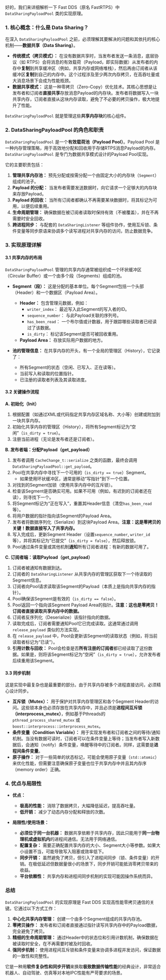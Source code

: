 好的，我们来详细解析一下 Fast DDS（原名 FastRTPS）中 `DataSharingPayloadPool` 类的实现原理。

### 1. 核心概念：什么是 Data Sharing？

在深入 `DataSharingPayloadPool` 之前，必须理解其要解决的问题和其依托的核心机制——**数据共享（Data Sharing）**。

*   **传统模式（拷贝模式）：** 在没有数据共享时，当发布者发送一条消息，底层协议（如 RTPS）会将消息的有效载荷（Payload，即实际数据）从发布者的内存中**复制**到共享缓冲区（例如，共享内存或网络堆栈），然后再由订阅者从该缓冲区**复制**到自己的内存中。这个过程涉及至少两次内存拷贝，在高吞吐量或大消息场景下会成为性能瓶颈。
*   **数据共享模式：** 这是一种零拷贝（Zero-Copy）优化技术。其核心思想是让发布者和订阅者**直接共享**存放消息Payload的内存块。发布者将数据写入一块共享内存，订阅者直接从这块内存读取，避免了不必要的拷贝操作，极大地提升了性能。

`DataSharingPayloadPool` 就是管理这些**共享内存块**的核心组件。

### 2. DataSharingPayloadPool 的角色和职责

`DataSharingPayloadPool` 是一个**有效载荷池（Payload Pool）**。Payload Pool 是一种内存管理策略，用于高效地分配和回收用于存储RTPS消息Payload的内存。`DataSharingPayloadPool` 是专门为数据共享模式设计的Payload Pool实现。

它的主要职责包括：
1.  **管理共享内存池：** 预先分配或按需分配一个由固定大小的内存块（`Segment`）组成的池子。
2.  **Payload 的分配：** 当发布者需要发送数据时，向它请求一个足够大的内存块来存放Payload。
3.  **Payload 的回收：** 当所有订阅者都确认不再需要某块数据时，将其标记为可用，以便后续重用。
4.  **生命周期管理：** 确保数据在被订阅者读取时保持有效（不被覆盖），并在不再需要时安全回收。
5.  **跨进程同步：** 与配套的 `DataSharingListener` 等组件协作，使用互斥锁、条件变量等同步原语来协调多个读写进程对共享内存的访问，防止数据竞争。

### 3. 实现原理详解

#### 3.1 共享内存的布局

`DataSharingPayloadPool` 管理的共享内存通常被组织成一个环状缓冲区（Circular Buffer）或一个由多个段（Segments）组成的池。

*   **Segment（段）：** 这是分配的基本单位。每个Segment包括一个头部（Header）和一个数据区（Payload Area）。
    *   **Header：** 包含管理元数据，例如：
        *   `writer_index`： 最近写入此Segment的写入者的ID。
        *   `sequence_number`： 与此Payload关联的序列号。
        *   `has_been_read`： 一个布尔值或计数器，用于跟踪哪些读取者已经读过了该数据。
        *   `is_dirty`： 标记该Segment是否可被回收重用。
    *   **Payload Area：** 存放实际用户数据的地方。

*   **池的管理信息：** 在共享内存的开头，有一个全局的管理区（History），它记录了：
    *   所有Segment的状态（空闲、已写入、正在读等）。
    *   当前写入和读取的位置指针。
    *   已注册的读取者列表及其读取进度。

#### 3.2 关键操作流程

**A. 初始化（Init）**
1.  根据配置（如通过XML或代码指定共享内存区域名称、大小等）创建或附加到一块共享内存。
2.  初始化共享内存的管理区（History），将所有Segment标记为“空闲”（`is_dirty = true`）。
3.  注册当前进程（无论是发布者还是订阅者）。

**B. 发布者端：分配Payload（get_payload）**
1.  发布者调用 `CacheChange_t::serialize` 之类的函数，最终会调用 `DataSharingPayloadPool::get_payload`。
2.  Pool在共享内存中寻找下一个可用的（`is_dirty == true`）Segment。
    *   如果使用环状缓冲区，通常是移动“写指针”到下一个位置。
3.  对找到的Segment加锁（使用共享内存中的互斥锁）。
4.  检查该Segment是否确实可用。如果不可用（例如，有迟到的订阅者还在读），则寻找下一个。
5.  将Segment标记为“正在写入”，重置其Header信息（清空`has_been_read`等）。
6.  将用户数据的指针指向该Segment的Payload Area。
7.  发布者将数据序列化（Serialize）到这块Payload Area。**注意：这是零拷贝的关键！数据直接写入了共享内存。**
8.  写入完成后，更新Segment Header（设置`sequence_number`, `writer_id`等），并将其标记为“已提交”（`is_dirty = false`），然后释放锁。
9.  Pool通过条件变量或其他机制**通知**所有订阅者进程：有新的数据可用了。

**C. 订阅者端：读取Payload（get_payload）**
1.  订阅者被通知有数据到达。
2.  订阅者的 `DataSharingListener` 从共享内存的管理区获取下一个待读取的Segment信息。
3.  订阅者向Pool请求读取该Segment的Payload（本质上是指向共享内存的指针）。
4.  Pool确保该Segment是有效的（`is_dirty == false`）。
5.  Pool返回一个指向该Segment Payload Area的指针。**注意：这也是零拷贝！订阅者直接读取共享内存中的数据。**
6.  订阅者反序列化（Deserialize）该指针指向的数据。
7.  读取完成后，订阅者需要通知Pool它已完成读取。这通常通过调用 `release_payload` 类似的方法实现。
8.  在 `release_payload` 中，Pool会更新该Segment的读取状态（例如，将当前读取者标记为“已读”）。
9.  **引用计数与回收：** Pool会检查是否**所有注册的订阅者**都已经读取了这份数据。如果是，则将该Segment标记为“空闲”（`is_dirty = true`），允许发布者后续重用该Segment。

#### 3.3 同步机制

这是实现中最复杂也是最重要的部分。由于共享内存被多个进程直接访问，必须精心设计同步。
*   **互斥锁（Mutex）：** 用于保护对共享内存管理区和各个Segment Header的访问。这些锁本身也必须存放在共享内存中，并且必须是**进程间互斥锁（interprocess_mutex）**，例如基于Pthreads的 `pthread_process_shared_mutex` 或 `boost::interprocess::interprocess_mutex`。
*   **条件变量（Condition Variable）：** 用于实现发布者和订阅者之间的等待/通知机制。当没有数据可读时，订阅者可以在条件变量上等待；当发布者写入新数据后，会通知（notify）条件变量，唤醒等待中的订阅者。同样，这需要是**进程间条件变量**。
*   **原子操作：** 对于一些简单的状态标记，可能会使用原子变量（`std::atomic`）来优化性能，但需要注意确保原子变量也位于共享内存中并且其内存序（memory order）正确。

### 4. 优点与局限性

*   **优点：**
    *   **极高的性能：** 消除了数据拷贝，大幅降低延迟，提高吞吐量。
    *   **低开销：** 减少了动态内存分配和释放的次数。

*   **局限性/使用场景：**
    *   **必须位于同一台机器：** 数据共享依赖于共享内存，因此只能用于**同一台物理机或虚拟机内**的进程间通信。无法用于网络通信。
    *   **配置复杂：** 需要正确配置共享内存的大小、Segment大小等参数。如果大小设置不当，可能导致写入阻塞或效率低下。
    *   **同步开销：** 虽然避免了拷贝，但引入了进程间同步（锁、条件变量）的开销。在极低延迟但数据量很小的场景下，同步开销可能抵消零拷贝带来的收益。
    *   **平台依赖性：** 共享内存和进程间同步机制的实现可能因操作系统而异。

### 总结

`DataSharingPayloadPool` 的实现原理是 Fast DDS 实现高性能零拷贝通信的关键。它通过以下方式工作：

1.  **中心化共享内存管理：** 创建一个由多个Segment组成的共享内存池。
2.  **零拷贝操作：** 发布者和订阅者直接通过指针读写共享内存中的Payload数据，完全避免了拷贝。
3.  **精细的生命周期管理：** 通过Header中的状态位和引用计数机制，确保数据在被读取时安全，在不再需要时被及时回收。
4.  **强同步机制：** 使用进程间互斥锁和条件变量来协调多进程并发访问，保证数据的一致性和完整性。

它是一种用**软件复杂性和同步开销**来换取**极致数据传输性能**的经典设计，非常适合机器人、自动驾驶、仿真等对本地IPC性能有严苛要求的场景。
